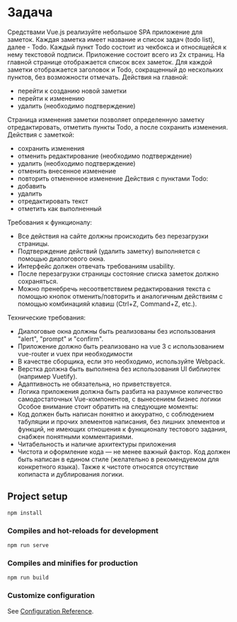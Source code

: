 # Задача
Средствами Vue.js реализуйте небольшое SPA приложение для заметок.
Каждая заметка имеет название и список задач (todo list), далее - Todo. Каждый пункт Todo состоит из чекбокса и относящейся к нему текстовой подписи.
Приложение состоит всего из 2х страниц.
На главной странице отображается список всех заметок. Для каждой заметки отображается заголовок и Todo, сокращенный до нескольких пунктов, без возможности отмечать. Действия на главной:
* перейти к созданию новой заметки
*	перейти к изменению
*	удалить (необходимо подтверждение)

Страница изменения заметки позволяет определенную заметку отредактировать, отметить пункты Todo, а после сохранить изменения. Действия с заметкой:
*	сохранить изменения
*	отменить редактирование (необходимо подтверждение)
*	удалить (необходимо подтверждение)
*	отменить внесенное изменение
*	повторить отмененное изменение Действия с пунктами Todo:
*	добавить
*	удалить
*	отредактировать текст
*	отметить как выполненный

Требования к функционалу:
*	Все действия на сайте должны происходить без перезагрузки страницы.
*	Подтверждение действий (удалить заметку) выполняется с помощью диалогового окна.
*	Интерфейс должен отвечать требованиям usability.
*	После перезагрузки страницы состояние списка заметок должно сохраняться.
*	Можно пренебречь несоответствием редактирования текста с помощью кнопок отменить/повторить и аналогичным действиям с помощью комбинацияй клавиш (Ctrl+Z, Command+Z, etc.).

Технические требования:
*	Диалоговые окна должны быть реализованы без использования "alert", "prompt" и "confirm".
*	Приложение должно быть реализовано на vue 3 с использованием vue-router и vuex при необходимости
*	В качестве сборщика, если это необходимо, используйте Webpack.
*	Верстка должна быть выполнена без использования UI библиотек (например Vuetify).
*	Адаптивность не обязательна, но приветствуется.
*	Логика приложения должна быть разбита на разумное количество самодостаточных Vue-компонентов, с вынесением бизнес логики
Особое внимание стоит обратить на следующие моменты:
*	Код должен быть написан понятно и аккуратно, с соблюдением табуляции и прочих элементов написания, без лишних элементов и функций, не имеющих отношения к функционалу тестового задания, снабжен понятными комментариями.
*	Читабельность и наличие архитектуры приложения
*	Чистота и оформление кода — не менее важный фактор. Код должен быть написан в едином стиле (желательно в рекомендуемом для конкретного языка). Также к чистоте относятся отсутствие копипаста и дублирования логики.




## Project setup
```
npm install
```

### Compiles and hot-reloads for development
```
npm run serve
```

### Compiles and minifies for production
```
npm run build
```

### Customize configuration
See [Configuration Reference](https://cli.vuejs.org/config/).
